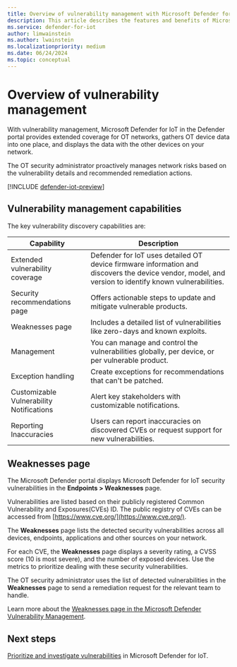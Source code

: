 ```yaml
---
title: Overview of vulnerability management with Microsoft Defender for IoT in the Defender portal
description: This article describes the features and benefits of Microsoft Defender for IoT vulnerability management.
ms.service: defender-for-iot
author: limwainstein
ms.author: lwainstein
ms.localizationpriority: medium
ms.date: 06/24/2024
ms.topic: conceptual
---
```


# Overview of vulnerability management

With vulnerability management, Microsoft Defender for IoT in the Defender portal provides extended coverage for OT networks, gathers OT device data into one place, and displays the data with the other devices on your network.

The OT security administrator proactively manages network risks based on the vulnerability details and recommended remediation actions.

[!INCLUDE [defender-iot-preview](../includes//defender-for-iot-defender-public-preview.md)]

## Vulnerability management capabilities

The key vulnerability discovery capabilities are:

|Capability |Description |
|----|----|
|Extended vulnerability coverage| Defender for IoT uses detailed OT device firmware information and discovers the device vendor, model, and version to identify known vulnerabilities. |
|Security recommendations page|Offers actionable steps to update and mitigate vulnerable products. |
|Weaknesses page|Includes a detailed list of vulnerabilities like zero-days and known exploits. |
|Management|You can manage and control the vulnerabilities globally, per device, or per vulnerable product. |
|Exception handling| Create exceptions for recommendations that can't be patched.|
|Customizable Vulnerability Notifications| Alert key stakeholders with customizable notifications.|
|Reporting Inaccuracies| Users can report inaccuracies on discovered CVEs or request support for new vulnerabilities.|

## Weaknesses page

The Microsoft Defender portal displays Microsoft Defender for IoT security vulnerabilities in the **Endpoints > Weaknesses** page.

Vulnerabilities are listed based on their publicly registered Common Vulnerability and Exposures(CVEs) ID. The public registry of CVEs can be accessed from [https://www.cve.org/](https://www.cve.org/).  

The **Weaknesses** page lists the detected security vulnerabilities across all devices, endpoints, applications and other sources on your network.

For each CVE, the **Weaknesses** page displays a severity rating, a CVSS score (10 is most severe), and the number of exposed devices. Use the metrics to prioritize dealing with these security vulnerabilities.

The OT security administrator uses the list of detected vulnerabilities in the **Weaknesses** page to send a remediation request for the relevant team to handle.

Learn more about the [Weaknesses page in the Microsoft Defender Vulnerability Management](/defender-vulnerability-management/tvm-weaknesses.md).

## Next steps

[Prioritize and investigate vulnerabilities](prioritize-vulnerabilities.md) in Microsoft Defender for IoT.
